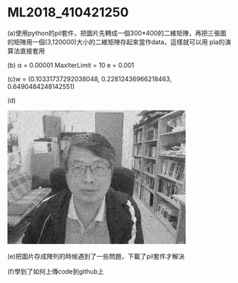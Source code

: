 # ML2018_410421250

(a)使用python的pil套件，把圖片先轉成一個300*400的二維矩陣，再把三張圖的矩陣用一個(3,120000)大小的二維矩陣存起來當作data，這樣就可以用
    pla的演算法直接套用




(b)
  α = 0.00001
  MaxIterLimit = 10
  e = 0.001



(c)w = (0.10331737292038048, 0.22812436966218463, 0.6490484248142551)




(d)

![image](https://github.com/410421250/ML2018_410421250/blob/master/outfile.jpg)



(e)把圖片存成陣列的時候遇到了一些問題，下載了pil套件才解決


(f)學到了如何上傳code到github上
